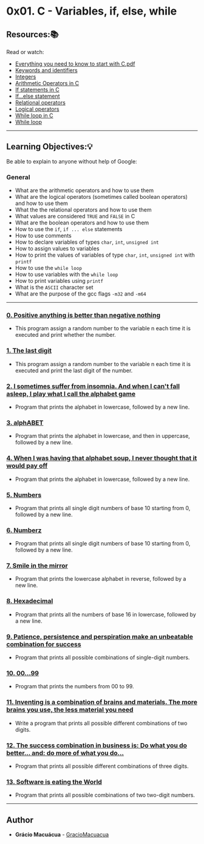 # 0x01. C - Variables, if, else, while

## Resources:📚
Read or watch:
* [Everything you need to know to start with C.pdf](https://s3.amazonaws.com/alx-intranet.hbtn.io/uploads/misc/2022/4/e0ccf91eec6b977a9e00ed384dc285df9c2772e3.pdf?X-Amz-Algorithm=AWS4-HMAC-SHA256&X-Amz-Credential=AKIARDDGGGOUSBVO6H7D%2F20230615%2Fus-east-1%2Fs3%2Faws4_request&X-Amz-Date=20230615T224630Z&X-Amz-Expires=86400&X-Amz-SignedHeaders=host&X-Amz-Signature=8a97eaa1a3fd169da65e28e4ba5f1bd28d0be23f96182bf2ae4a2eec2a42f716)
* [Keywords and identifiers](https://publications.gbdirect.co.uk//c_book/chapter2/keywords_and_identifiers.html)
* [Integers](https://publications.gbdirect.co.uk//c_book/chapter2/integral_types.html)
* [Arithmetic Operators in C](https://www.tutorialspoint.com/cprogramming/c_arithmetic_operators.htm)
* [If statements in C](https://www.cprogramming.com/tutorial/c/lesson2.html)
* [If...else statement](https://www.tutorialspoint.com/cprogramming/if_else_statement_in_c.htm)
* [Relational operators](https://www.tutorialspoint.com/cprogramming/c_relational_operators.htm)
* [Logical operators](https://www.fresh2refresh.com/c-programming/c-operators-expressions/c-logical-operators/)
* [While loop in C](https://www.tutorialspoint.com/cprogramming/c_while_loop.htm)
* [While loop](https://www.youtube.com/watch?v=Ju1LYO9pkaI)

---
## Learning Objectives:💡

Be able to explain to anyone without help of Google:

### General
* What are the arithmetic operators and how to use them
* What are the logical operators (sometimes called boolean operators) and how to use them
* What the the relational operators and how to use them
* What values are considered ``TRUE`` and ``FALSE`` in C
* What are the boolean operators and how to use them
* How to use the ``if``, ``if ... else`` statements
* How to use comments
* How to declare variables of types ``char``, ``int``, ``unsigned int``
* How to assign values to variables
* How to print the values of variables of type ``char``, ``int``, ``unsigned int`` with ``printf``
* How to use the ``while loop``
* How to use variables with the ``while loop``
* How to print variables using ``printf``
* What is the ``ASCII`` character set
* What are the purpose of the gcc flags ``-m32`` and ``-m64``

---

### [0. Positive anything is better than negative nothing](./0-positive_or_negative.c)
* This program assign a random number to the variable n each time it is executed and print whether the number.


### [1. The last digit](./1-last_digit.c)
* This program assign a random number to the variable n each time it is executed and print the last digit of the number.


### [2. I sometimes suffer from insomnia. And when I can't fall asleep, I play what I call the alphabet game](./2-print_alphabet.c)
* Program that prints the alphabet in lowercase, followed by a new line.


### [3. alphABET](./3-print_alphabets.c)
* Program that prints the alphabet in lowercase, and then in uppercase, followed by a new line.


### [4. When I was having that alphabet soup, I never thought that it would pay off](./4-print_alphabt.c)
* Program that prints the alphabet in lowercase, followed by a new line.


### [5. Numbers](./5-print_numbers.c)
* Program that prints all single digit numbers of base 10 starting from 0, followed by a new line.


### [6. Numberz](./6-print_numberz.c)
* Program that prints all single digit numbers of base 10 starting from 0, followed by a new line.


### [7. Smile in the mirror](./7-print_tebahpla.c)
* Program that prints the lowercase alphabet in reverse, followed by a new line.


### [8. Hexadecimal](./8-print_base16.c)
* Program that prints all the numbers of base 16 in lowercase, followed by a new line.


### [9. Patience, persistence and perspiration make an unbeatable combination for success](./9-print_comb.c)
* Program that prints all possible combinations of single-digit numbers.


### [10. 00...99](./10-print_comb2.c)
* Program that prints the numbers from 00 to 99.


### [11. Inventing is a combination of brains and materials. The more brains you use, the less material you need](./100-print_comb3.c)
* Write a program that prints all possible different combinations of two digits.


### [12. The success combination in business is: Do what you do better... and: do more of what you do...](./101-print_comb4.c)
* Program that prints all possible different combinations of three digits.


### [13. Software is eating the World](./102-print_comb5.c)
* Program that prints all possible combinations of two two-digit numbers.

---

## Author
* **Grácio Macuácua** - [GracioMacuacua](https://github.com/GracioMacuacua)
